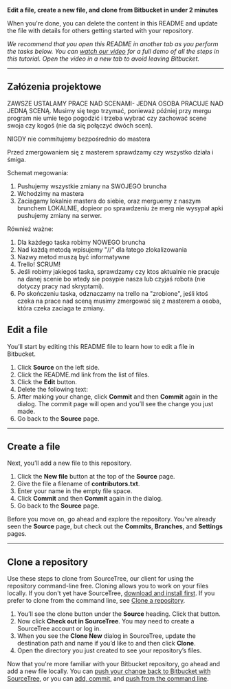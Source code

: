 **Edit a file, create a new file, and clone from Bitbucket in under 2 minutes**

When you're done, you can delete the content in this README and update the file with details for others getting started with your repository.

*We recommend that you open this README in another tab as you perform the tasks below. You can [watch our video](https://youtu.be/0ocf7u76WSo) for a full demo of all the steps in this tutorial. Open the video in a new tab to avoid leaving Bitbucket.*

---

## Załózenia projektowe

ZAWSZE USTALAMY PRACE NAD SCENAMI- JEDNA OSOBA PRACUJE NAD JEDNĄ SCENĄ.
Musimy się tego trzymać, ponieważ później przy mergu program nie umie tego pogodzić i trzeba wybrać czy zachować scene swoja czy kogoś (nie da się połączyć dwóch scen).

NIGDY nie commitujemy bezpośrednio do mastera

Przed zmergowaniem się z masterem sprawdzamy czy wszystko działa i śmiga.

Schemat megowania:
1. Pushujemy wszystkie zmiany na SWOJEGO bruncha
2. Wchodzimy na mastera
3. Zaciagamy lokalnie mastera do siebie, oraz merguemy z naszym brunchem LOKALNIE, dopieor po sprawdzeniu że merg nie wysypał apki pushujemy zmiany na serwer.

Również ważne:
1. Dla każdego taska robimy NOWEGO bruncha
2. Nad każdą metodą wpisujemy "//" dla łatego zlokalizowania
3. Nazwy metod muszą być informatywne
4. Trello! SCRUM!
5. Jeśli robimy jakiegoś taska, sprawdzamy czy ktos aktualnie nie pracuje na danej scenie bo wtedy sie posypie nasza lub czyjaś robota (nie dotyczy pracy nad skryptami).
6. Po skończeniu taska, odznaczamy na trello na "zrobione", jeśli ktoś czeka na prace nad sceną musimy zmergować się z masterem a osoba, która czeka zaciaga te zmiany.



## Edit a file

You’ll start by editing this README file to learn how to edit a file in Bitbucket.

1. Click **Source** on the left side.
2. Click the README.md link from the list of files.
3. Click the **Edit** button.
4. Delete the following text:
5. After making your change, click **Commit** and then **Commit** again in the dialog. The commit page will open and you’ll see the change you just made.
6. Go back to the **Source** page.

---

## Create a file

Next, you’ll add a new file to this repository.

1. Click the **New file** button at the top of the **Source** page.
2. Give the file a filename of **contributors.txt**.
3. Enter your name in the empty file space.
4. Click **Commit** and then **Commit** again in the dialog.
5. Go back to the **Source** page.

Before you move on, go ahead and explore the repository. You've already seen the **Source** page, but check out the **Commits**, **Branches**, and **Settings** pages.

---

## Clone a repository

Use these steps to clone from SourceTree, our client for using the repository command-line free. Cloning allows you to work on your files locally. If you don't yet have SourceTree, [download and install first](https://www.sourcetreeapp.com/). If you prefer to clone from the command line, see [Clone a repository](https://confluence.atlassian.com/x/4whODQ).

1. You’ll see the clone button under the **Source** heading. Click that button.
2. Now click **Check out in SourceTree**. You may need to create a SourceTree account or log in.
3. When you see the **Clone New** dialog in SourceTree, update the destination path and name if you’d like to and then click **Clone**.
4. Open the directory you just created to see your repository’s files.

Now that you're more familiar with your Bitbucket repository, go ahead and add a new file locally. You can [push your change back to Bitbucket with SourceTree](https://confluence.atlassian.com/x/iqyBMg), or you can [add, commit,](https://confluence.atlassian.com/x/8QhODQ) and [push from the command line](https://confluence.atlassian.com/x/NQ0zDQ).